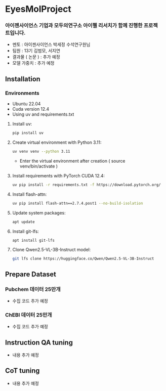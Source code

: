# EyesMolProject
### 아이젠사이언스 기업과 모두의연구소 아이펠 리서치가 함께 진행한 프로젝트입니다.
- 멘토 : 아이젠사이언스 박세정 수석연구원님
- 팀원 : 13기 김범모, 서지연
- 결과물 ( 논문 ) : 추가 예정
- 모델 가중치 : 추가 예정

## Installation
### Environments
- Ubuntu 22.04
- Cuda version 12.4
- Using uv and requirements.txt

1. Install uv:
   ```bash
   pip install uv
   ```

2. Create virtual environment with Python 3.11:
   ```bash
   uv venv venv --python 3.11
   ```
   - Enter the virtual environment after creation ( source venv/bin/activate )

3. Install requirements with PyTorch CUDA 12.4:
   ```bash
   uv pip install -r requirements.txt -f https://download.pytorch.org/whl/cu124
   ```

4. Install flash-attn:
   ```bash
   uv pip install flash-attn==2.7.4.post1 --no-build-isolation
   ```

5. Update system packages:
   ```bash
   apt update
   ```

6. Install git-lfs:
   ```bash
   apt install git-lfs
   ```

7. Clone Qwen2.5-VL-3B-Instruct model:
   ```bash
   git lfs clone https://huggingface.co/Qwen/Qwen2.5-VL-3B-Instruct
   ```
   
## Prepare Dataset
### Pubchem 데이터 25만개
- 수집 코드 추가 예정
### ChEBI 데이터 25만개
- 수집 코드 추가 예정

## Instruction QA tuning
- 내용 추가 예정


## CoT tuning
- 내용 추가 예정



